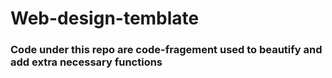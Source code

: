 # Web-design-temblate
### Code under this repo are code-fragement used to beautify and add extra necessary functions
